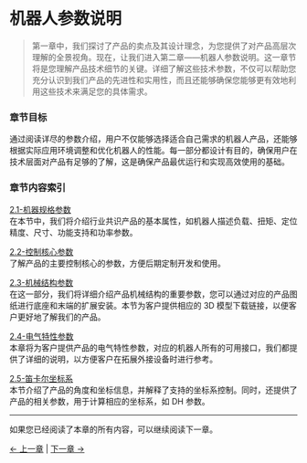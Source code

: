 # 机器人参数说明

> 第一章中，我们探讨了产品的卖点及其设计理念，为您提供了对产品高层次理解的全景视角。现在，让我们进入第二章——机器人参数说明。这一章节将是您理解产品技术细节的关键。详细了解这些技术参数，不仅可以帮助您充分认识到我们产品的先进性和实用性，而且还能够确保您能够更有效地利用这些技术来满足您的具体需求。

### 章节目标

通过阅读详尽的参数介绍，用户不仅能够选择适合自己需求的机器人产品，还能够根据实际应用环境调整和优化机器人的性能。每一部分都设计有目的，确保用户在技术层面对产品有足够的了解，这是确保产品最优运行和实现高效使用的基础。

### 章节内容索引

<a DesignPhilosophy="my-paragraph-1"></a>
[2.1-机器规格参数](./2.1-MachineSpecifications/2.1.1-MachineSpecifications.md)<br>
在本节中，我们将介绍行业共识产品的基本属性，如机器人描述负载、扭矩、定位精度、尺寸、功能支持和功率参数。<br>

<a SuitableUsers="my-paragraph-2"></a>
[2.2-控制核心参数](./2.2-ControlCoreParameters/2.2.1-ControlCoreParameter.md)<br> 了解产品的主要控制核心的参数，方便后期定制开发和使用。<br>

<a ApplicationScenario="my-paragraph-3"></a>
[2.3-机械结构参数](./2.3-StructuralSizeParameters/2.3.1-StructureParameter.md)<br>
在这一部分，我们将详细介绍产品机械结构的重要参数，您可以通过对应的产品图纸进行底座和末端的扩展安装。本节为客户提供相应的 3D 模型下载链接，以便客户更好地了解我们的产品。<br>

<a AccessoriesandTools="my-paragraph-4"></a>
[2.4-电气特性参数](./2.4-ElectricalCharacteristicsParameters/2.4.1-ElectricalCharacteristicParameter.md)<br>
本章将为客户提供产品的电气特性参数，对应的机器人所有的可用接口，我们都提供了详细的说明，以方便客户在拓展外接设备时进行参考。<br>

<a AccessoriesandTools="my-paragraph-4"></a>
[2.5-笛卡尔坐标系](./2.5-CartesianCoordinateSystem/2.5.1-CoordinateSystem.md)<br>
本节介绍了产品的角度和坐标信息，并解释了支持的坐标系控制。同时，还提供了产品的相关参数，用于计算相应的坐标系，如 DH 参数。<br>

---

如果您已经阅读了本章的所有内容，可以继续阅读下一章。

[← 上一章](../1-ProductIntroduction/README.md) | [下一章 →](../../3-BasicSettings/3-UserInstructions/README.md)